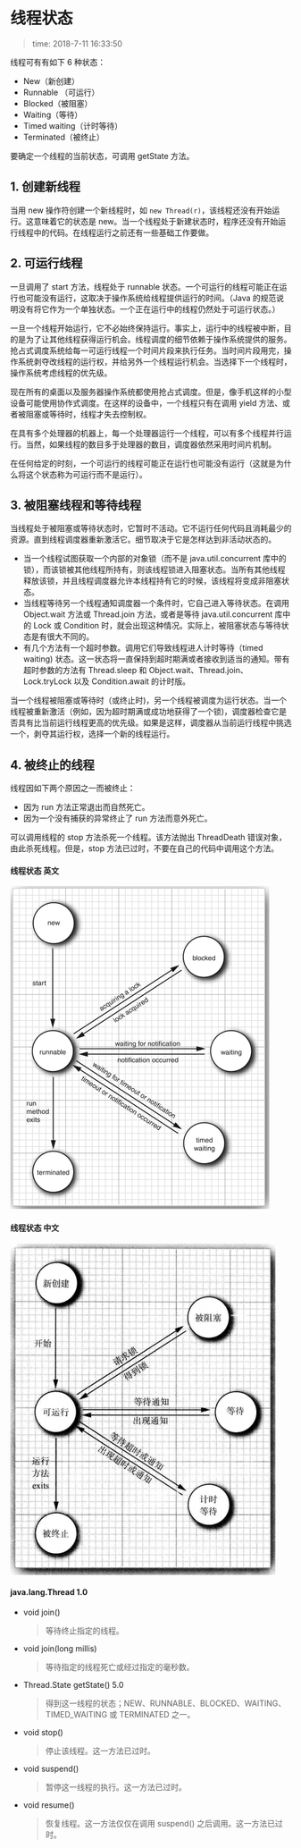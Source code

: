 # 线程状态
>time: 2018-7-11 16:33:50

线程可有有如下 6 种状态：
* New（新创建）
* Runnable （可运行）
* Blocked（被阻塞）
* Waiting（等待）
* Timed waiting（计时等待）
* Terminated（被终止）

要确定一个线程的当前状态，可调用 getState 方法。

## 1. 创建新线程
当用 new 操作符创建一个新线程时，如 `new Thread(r)`，该线程还没有开始运行。这意味着它的状态是 new。当一个线程处于新建状态时，程序还没有开始运行线程中的代码。在线程运行之前还有一些基础工作要做。

## 2. 可运行线程
一旦调用了 start 方法，线程处于 runnable 状态。一个可运行的线程可能正在运行也可能没有运行，这取决于操作系统给线程提供运行的时间。（Java 的规范说明没有将它作为一个单独状态。一个正在运行中的线程仍然处于可运行状态。）

一旦一个线程开始运行，它不必始终保持运行。事实上，运行中的线程被中断，目的是为了让其他线程获得运行机会。线程调度的细节依赖于操作系统提供的服务。抢占式调度系统给每一可运行线程一个时间片段来执行任务。当时间片段用完，操作系统剥夺改线程的运行权，并给另外一个线程运行机会。当选择下一个线程时，操作系统考虑线程的优先级。

现在所有的桌面以及服务器操作系统都使用抢占式调度。但是，像手机这样的小型设备可能使用协作式调度。在这样的设备中，一个线程只有在调用 yield 方法、或者被阻塞或等待时，线程才失去控制权。

在具有多个处理器的机器上，每一个处理器运行一个线程，可以有多个线程并行运行。当然，如果线程的数目多于处理器的数目，调度器依然采用时间片机制。

在任何给定的时刻，一个可运行的线程可能正在运行也可能没有运行（这就是为什么将这个状态称为可运行而不是运行）。

## 3. 被阻塞线程和等待线程
当线程处于被阻塞或等待状态时，它暂时不活动。它不运行任何代码且消耗最少的资源。直到线程调度器重新激活它。细节取决于它是怎样达到非活动状态的。

* 当一个线程试图获取一个内部的对象锁（而不是 java.util.concurrent 库中的锁），而该锁被其他线程所持有，则该线程锁进入阻塞状态。当所有其他线程释放该锁，并且线程调度器允许本线程持有它的时候，该线程将变成非阻塞状态。
* 当线程等待另一个线程通知调度器一个条件时，它自己进入等待状态。在调用 Object.wait 方法或 Thread.join 方法，或者是等待 java.util.concurrent 库中的 Lock 或 Condition 时，就会出现这种情况。实际上，被阻塞状态与等待状态是有很大不同的。
* 有几个方法有一个超时参数。调用它们导致线程进人计时等待（timed waiting) 状态。这一状态将一直保持到超时期满或者接收到适当的通知。带有超时参数的方法有 Thread.sleep 和 Object.wait、Thread.join、Lock.tryLock 以及 Condition.await 的计时版。

当一个线程被阻塞或等待时（或终止时)，另一个线程被调度为运行状态。当一个线程被重新激活（例如，因为超时期满或成功地获得了一个锁)，调度器检查它是否具有比当前运行线程更高的优先级。如果是这样，调度器从当前运行线程中挑选一个，剥夺其运行权，选择一个新的线程运行。

## 4. 被终止的线程
线程因如下两个原因之一而被终止：
* 因为 run 方法正常退出而自然死亡。
* 因为一个没有捕获的异常终止了 run 方法而意外死亡。

可以调用线程的 stop 方法杀死一个线程。该方法抛出 ThreadDeath 错误对象，由此杀死线程。但是，stop 方法已过时，不要在自己的代码中调用这个方法。
#### 线程状态 英文
![](../.images/14-3-1.png)
#### 线程状态 中文
![](../.images/14-3-2.png)

#### java.lang.Thread 1.0
* void join()
    >等待终止指定的线程。
* void join(long millis)
    >等待指定的线程死亡或经过指定的毫秒数。
* Thread.State getState() 5.0
    >得到这一线程的状态；NEW、RUNNABLE、BLOCKED、WAITING、TIMED_WAITING 或 TERMINATED 之一。
* void stop()
    >停止该线程。这一方法已过时。
* void suspend()
    >暂停这一线程的执行。这一方法已过时。
* void resume()
    >恢复线程。这一方法仅仅在调用 suspend() 之后调用。这一方法已过时。